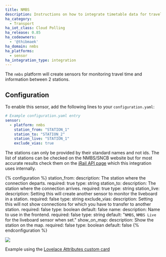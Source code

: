 ```yaml
---
title: NMBS
description: Instructions on how to integrate timetable data for traveling on the NMBS/SNCB Belgian Railway within Home Assistant.
ha_category:
  - Transport
ha_iot_class: Cloud Polling
ha_release: 0.85
ha_codeowners:
  - '@thibmaek'
ha_domain: nmbs
ha_platforms:
  - sensor
ha_integration_type: integration
---
```


The `nmbs` platform will create sensors for monitoring travel time and information between 2 stations.

## Configuration

To enable this sensor, add the following lines to your `configuration.yaml`:

```yaml
# Example configuration.yaml entry
sensor:
  - platform: nmbs
    station_from: "STATION_1"
    station_to: "STATION_2"
    station_live: "STATION_1"
    exclude_vias: true
```

The stations can only be provided by their standard names and not ids. The list of stations can be checked on the NMBS/SNCB website but for most accurate results check them on the [iRail API page](https://api.irail.be/stations/) which this integration uses internally.

{% configuration %}
station_from:
  description: The station where the connection departs.
  required: true
  type: string
station_to:
  description: The station where the connection arrives.
  required: true
  type: string
station_live:
  description: Setting this will create another sensor to monitor the liveboard in a station.
  required: false
  type: string
exclude_vias:
  description: Setting this will not show connections for which you have to transfer to another station.
  required: false
  type: boolean
  default: false
name:
  description: Name to use in the frontend.
  required: false
  type: string
  default: "`NMBS`, `NMBS Live` for the liveboard sensor when set."
show_on_map:
  description: Show the station on the map.
  required: false
  type: boolean
  default: false
{% endconfiguration %}

<p class='img'>
  <img src='/images/screenshots/nmbs-card-example.png' />
  <p>Example using the <a href="https://github.com/custom-cards/entity-attributes-card">Lovelace Attributes custom card</a> </p>
</p>
